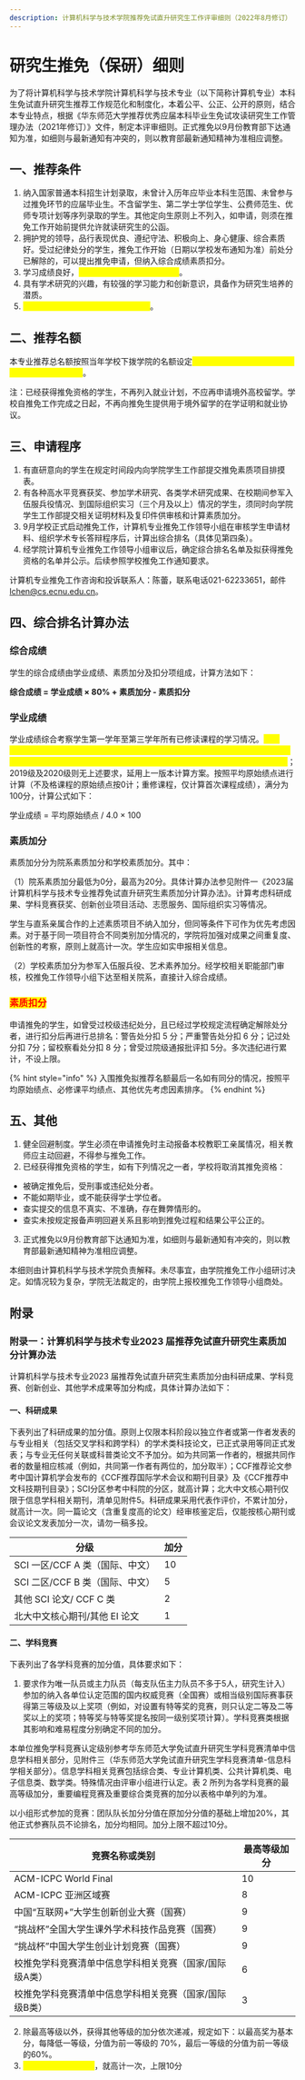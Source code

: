 ```yaml
---
description: 计算机科学与技术学院推荐免试直升研究生工作评审细则（2022年8月修订）
---
```


# 研究生推免（保研）细则

为了将计算机科学与技术学院计算机科学与技术专业（以下简称计算机专业）本科生免试直升研究生推荐工作规范化和制度化，本着公平、公正、公开的原则，结合本专业特点，根据《华东师范大学推荐优秀应届本科毕业生免试攻读研究生工作管理办法（2021年修订）》文件，制定本评审细则。正式推免以9月份教育部下达通知为准，如细则与最新通知有冲突的，则以教育部最新通知精神为准相应调整。

## 一、推荐条件

1. 纳入国家普通本科招生计划录取，未曾计入历年应毕业本科生范围、未曾参与过推免环节的应届毕业生。不含留学生、第二学士学位学生、公费师范生、优师专项计划等序列录取的学生。其他定向生原则上不列入，如申请，则须在推免工作开始前提供允许就读研究生的公函。
2. 拥护党的领导，品行表现优良、遵纪守法、积极向上、身心健康、综合素质好。受过纪律处分的学生，推免工作开始（日期以学校发布通知为准）前处分已解除的，可以提出推免申请，但纳入综合成绩素质扣分。
3. 学习成绩良好，<mark style="color:yellow;">**平均绩点（GPA）不低于2.8**</mark>。
4. 具有学术研究的兴趣，有较强的学习能力和创新意识，具备作为研究生培养的潜质。
5. <mark style="color:yellow;">**本科毕业后不参加工作或赴境外留学**</mark>。

## 二、推荐名额

本专业推荐总名额按照当年学校下拨学院的名额设定<mark style="color:yellow;">**（2022年为32个名额，计算专业一共约为120人）**</mark>。

注：已经获得推免资格的学生，不再列入就业计划，不应再申请境外高校留学。学校自推免工作完成之日起，不再向推免生提供用于境外留学的在学证明和就业协议。

## 三、申请程序

1. 有直研意向的学生在规定时间段内向学院学生工作部提交推免素质项目排摸表。
2. 有各种高水平竞赛获奖、参加学术研究、各类学术研究成果、在校期间参军入伍服兵役情况、到国际组织实习（三个月及以上）情况的学生，须同时向学院学生工作部提交相关证明材料及复印件供审核和计算素质加分。
3. 9月学校正式启动推免工作，计算机专业推免工作领导小组在审核学生申请材料、组织学术专长答辩程序后，计算出综合排名（具体见第四条）。
4. 经学院计算机专业推免工作领导小组审议后，确定综合排名名单及拟获得推免资格的名单并公示。后续参照学校推免工作通知要求。

计算机专业推免工作咨询和投诉联系人：陈蕾，联系电话021-62233651，邮件 [lchen@cs.ecnu.edu.cn](mailto:lchen@cs.ecnu.edu.cn)。

## 四、综合排名计算办法

### 综合成绩

学生的综合成绩由学业成绩、素质加分及扣分项组成，计算方法如下：

**综合成绩 = 学业成绩 × 80% + 素质加分 - 素质扣分**

### 学业成绩

学业成绩综合考察学生第一学年至第三学年所有已修读课程的学习情况。<mark style="color:yellow;">**针对2021级学生，培养方案要求前三年修读的必修学分（包括公共必修、学科基础、专业必修）均须完成，与专业相关度较低的通识教育类选修课程的计算权重折半**</mark>；2019级及2020级则无上述要求，延用上一版本计算方案。按照平均原始绩点进行计算（不及格课程的原始绩点按0计；重修课程，仅计算首次课程成绩），满分为100分，计算公式如下：

学业成绩 = 平均原始绩点 / 4.0 × 100

### 素质加分

素质加分分为院系素质加分和学校素质加分。其中：

（1）院系素质加分最低为0分，最高为20分。具体计算办法参见附件一《2023届计算机科学与技术专业推荐免试直升研究生素质加分计算办法》。计算考虑科研成果、学科竞赛获奖、创新创业项目活动、志愿服务、国际组织实习等情况。

学生与直系亲属合作的上述素质项目不纳入加分，但同等条件下可作为优先考虑因素。对于基于同一项目符合不同类别加分情况的，学院将加强对成果之间重复度、创新性的考察，原则上就高计一次。学生应如实申报相关信息。

（2）学校素质加分为参军入伍服兵役、艺术素养加分。经学校相关职能部门审核，校推免工作领导小组下达至相关院系，直接计入综合成绩。

### <mark style="color:red;">素质扣分</mark>

申请推免的学生，如曾受过校级违纪处分，且已经过学校规定流程确定解除处分者，进行扣分后再进行总排名：警告处分扣 5 分；严重警告处分扣 6 分；记过处分扣 7分；留校察看处分扣 8 分；曾受过院级通报批评扣 5分。多次违纪进行累计，不设上限。

{% hint style="info" %}
入围推免拟推荐名额最后一名如有同分的情况，按照平均原始绩点、必修课平均绩点、其他优先考虑因素排序。
{% endhint %}

## 五、其他

1. 健全回避制度。学生必须在申请推免时主动报备本校教职工亲属情况，相关教师应主动回避，不得参与推免工作。
2. 已经获得推免资格的学生，如有下列情况之一者，学校将取消其推免资格：

* 被确定推免后，受刑事或违纪处分者。
* 不能如期毕业，或不能获得学士学位者。
* 查实提交的信息不真实、不准确，存在舞弊情形的。
* 查实未按规定报备声明回避关系且影响到推免过程和结果公平公正的。

3. 正式推免以9月份教育部下达通知为准，如细则与最新通知有冲突的，则以教育部最新通知精神为准相应调整。

本细则由计算机科学与技术学院负责解释。未尽事宜，由学院推免工作小组研讨决定。如情况较为复杂，学院无法裁定的，由学院上报校推免工作领导小组商处。

## 附录

### 附录一：计算机科学与技术专业2023 届推荐免试直升研究生素质加分计算办法

计算机科学与技术专业2023 届推荐免试直升研究生素质加分由科研成果、学科竞赛、创新创业、其他学术成果等加分构成，具体计算办法如下：

#### 一、科研成果

下表列出了科研成果的加分值。原则上仅限本科阶段以独立作者或第一作者发表的与专业相关（包括交叉学科和跨学科）的学术类科技论文，已正式录用等同正式发表；与专业无任何关联或科普类论文不予加分。如为共同第一作者的，根据共同作者的数量相应核减（例如，共同第一作者有两位的，加分取半）；CCF推荐论文参考中国计算机学会发布的《CCF推荐国际学术会议和期刊目录》及《CCF推荐中文科技期刊目录》；SCI分区参考中科院的分区，就高计算；北大中文核心期刊仅限于信息学科相关期刊，清单见附件5。科研成果采用代表作评价，不累计加分，就高计一次。同一篇论文（含重复度高的论文）经审核鉴定后，仅能按核心期刊或会议论文发表加分一次，请勿一稿多投。

| 分级                    | 加分 |
| --------------------- | -- |
| SCI 一区/CCF A 类（国际、中文） | 10 |
| SCI 二区/CCF B 类（国际、中文） | 5  |
| 其他 SCI 论文/ CCF C 类    | 2  |
| 北大中文核心期刊/其他 EI 论文     | 1  |

#### 二、学科竞赛

下表列出了各学科竞赛的加分值，具体要求如下：

1. 要求作为唯一队员或主力队员（每支队伍主力队员不多于5人，研究生计入）参加的纳入各单位认定范围的国内权威竞赛（全国赛）或相当级别国际赛事获得第三等级及以上奖项（例如，对设置有特等奖的竞赛，则只认定二等及二等奖以上的奖项；特等奖与特等奖提名按同一级别奖项计算）。学科竞赛类根据其影响和难易程度分别确定不同的加分。

本单位推免学科竞赛认定级别参考华东师范大学免试直升研究生学科竞赛清单中信息学科相关部分，见附件三（华东师范大学免试直升研究生学科竞赛清单-信息科学相关部分）。信息学科相关竞赛包括综合类、专业计算机类、公共计算机类、电子信息类、数学类。特殊情况由评审小组进行认定。表 2 所列为各学科竞赛的最高等级加分，重要编程竞赛及重要综合类竞赛的加分以表格中单列的为准。

以小组形式参加的竞赛：团队队长加分分值在原加分分值的基础上增加20%，其他正式参赛队员不论排名，加分均相同。加分上限不超过10分。

| 竞赛名称或类别                      | 最高等级加分 |
| ---------------------------- | ------ |
| ACM-ICPC World Final         | 10     |
| ACM-ICPC 亚洲区域赛               | 8      |
| 中国“互联网+”大学生创新创业大赛（国赛）        | 9      |
| “挑战杯”全国大学生课外学术科技作品竞赛（国赛）     | 9      |
| “挑战杯”中国大学生创业计划竞赛（国赛）         | 9      |
| 校推免学科竞赛清单中信息学科相关竞赛（国家/国际级A类） | 6      |
| 校推免学科竞赛清单中信息学科相关竞赛（国家/国际级B类） | 3      |

2. 除最高等级以外，获得其他等级的加分依次递减，规定如下：以最高奖为基本分，每降低一等级，分值为前一等级的 70%，最后一等级的分值为前一等级的60%。
3. <mark style="color:yellow;">**学科竞赛不累计加分**</mark>，就高计一次，上限10分
